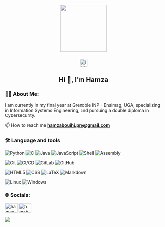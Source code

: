 <div align="center">
  <img height="150" src="https://media1.tenor.com/m/5ry-200hErMAAAAd/hacker-hacker-man.gif"  />
</div>

###

<div align="center">
  <div align="center">
  <a href="https://www.linkedin.com/in/hamza-bouihi/" target="_blank">
    <img src="https://img.shields.io/static/v1?message=LinkedIn&logo=linkedin&label=&color=0077B5&logoColor=white&labelColor=&style=for-the-badge" height="25" alt="linkedin logo" />
  </a>
</div>

</div>

<h2 align="center">Hi 👋, I'm Hamza</h2>

<h3 align="left">👩‍💻 About Me:</h3>

I am currently in my final year at Grenoble INP - Ensimag, UGA, specializing in Information Systems Engineering, and pursuing a double diploma in Cybersecurity.

📫 How to reach me **hamzabouihi.pro@gmail.com**
###

<h3 align="left">🛠 Language and tools</h3>

![Python](https://img.shields.io/badge/python-3670A0?style=for-the-badge&logo=python&logoColor=ffdd54)
![C](https://img.shields.io/badge/c-%2300599C.svg?style=for-the-badge&logo=c&logoColor=white)
![Java](https://img.shields.io/badge/java-%23ED8B00.svg?style=for-the-badge&logo=openjdk&logoColor=white) 
![JavaScript](https://img.shields.io/badge/javascript-%23323330.svg?style=for-the-badge&logo=javascript&logoColor=%23F7DF1E) 
![Shell](https://img.shields.io/badge/shell-%23121011.svg?style=for-the-badge&logo=gnu-bash&logoColor=white)
![Assembly](https://img.shields.io/badge/assembly-%23000000.svg?style=for-the-badge&logo=assemblyscript&logoColor=white) 

![Git](https://img.shields.io/badge/git-%23F05033.svg?style=for-the-badge&logo=git&logoColor=white) 
![CI/CD](https://img.shields.io/badge/CI/CD-2EB67B?style=for-the-badge&logo=ci&logoColor=white)
![GitLab](https://img.shields.io/badge/gitlab-%23181717.svg?style=for-the-badge&logo=gitlab&logoColor=white)
![GitHub](https://img.shields.io/badge/github-%23121011.svg?style=for-the-badge&logo=github&logoColor=white) 


![HTML5](https://img.shields.io/badge/html5-%23E34F26.svg?style=for-the-badge&logo=html5&logoColor=white) 
![CSS](https://img.shields.io/badge/CSS-1572B6?style=for-the-badge&logo=css3&logoColor=white)
![LaTeX](https://img.shields.io/badge/latex-%23008080.svg?style=for-the-badge&logo=latex&logoColor=white) 
![Markdown](https://img.shields.io/badge/markdown-%23000000.svg?style=for-the-badge&logo=markdown&logoColor=white) 

![Linux](https://img.shields.io/badge/Linux-FCC624?style=for-the-badge&logo=linux&logoColor=black)
![Windows](https://img.shields.io/badge/Windows-0078D6?style=for-the-badge&logo=windows&logoColor=white)

###

<h3 align="left">🌐 Socials:</h3>
<p align="left">
<a href="https://linkedin.com/in/hamza-bouihi" target="blank"><img align="center" src="https://raw.githubusercontent.com/rahuldkjain/github-profile-readme-generator/master/src/images/icons/Social/linked-in-alt.svg" alt="hamza-bouihi" height="30" width="40" /></a>
<a href="https://www.hackerrank.com/hmzbhi" target="blank"><img align="center" src="https://raw.githubusercontent.com/rahuldkjain/github-profile-readme-generator/master/src/images/icons/Social/hackerrank.svg" alt="hmzbhi" height="30" width="40" /></a>

[![](https://visitcount.itsvg.in/api?id=hmzbhi10&icon=12&color=1)](https://visitcount.itsvg.in)
